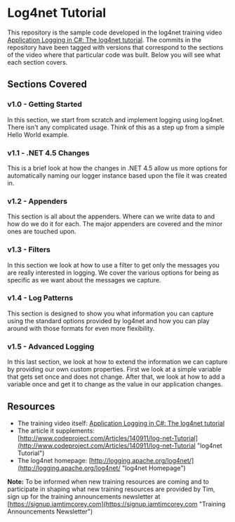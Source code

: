 # Log4net Tutorial
This repository is the sample code developed in the log4net training video [Application Logging in C#: The log4net tutorial](http://youtu.be/2lAdQ_QwNww "Application Logging in C#"). The commits in the repository have been tagged with versions that correspond to the sections of the video where that particular code was built. Below you will see what each section covers.

## Sections Covered ##
### v1.0 - Getting Started ###
In this section, we start from scratch and implement logging using log4net. There isn't any complicated usage. Think of this as a step up from a simple Hello World example.

### v1.1 - .NET 4.5 Changes ###
This is a brief look at how the changes in .NET 4.5 allow us more options for automatically naming our logger instance based upon the file it was created in.

### v1.2 - Appenders ###
This section is all about the appenders. Where can we write data to and how do we do it for each. The major appenders are covered and the minor ones are touched upon.

### v1.3 - Filters ###
In this section we look at how to use a filter to get only the messages you are really interested in logging. We cover the various options for being as specific as we want about the messages we capture.

### v1.4 - Log Patterns ###
This section is designed to show you what information you can capture using the standard options provided by log4net and how you can play around with those formats for even more flexibility.

### v1.5 - Advanced Logging ###
In this last section, we look at how to extend the information we can capture by providing our own custom properties. First we look at a simple variable that gets set once and does not change. After that, we look at how to add a variable once and get it to change as the value in our application changes.

## Resources ##
- The training video itself: [Application Logging in C#: The log4net tutorial](http://youtu.be/2lAdQ_QwNww "Application Logging in C#")
- The article it supplements: [http://www.codeproject.com/Articles/140911/log-net-Tutorial](http://www.codeproject.com/Articles/140911/log-net-Tutorial "log4net Tutorial")
- The log4net homepage: [http://logging.apache.org/log4net/](http://logging.apache.org/log4net/ "log4net Homepage")

**Note:** To be informed when new training resources are coming and to participate in shaping what new training resources are provided by Tim, sign up for the training announcements newsletter at [https://signup.iamtimcorey.com](https://signup.iamtimcorey.com "Training Announcements Newsletter")


